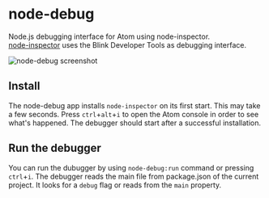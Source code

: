 # node-debug

Node.js debugging interface for Atom using node-inspector.  
[node-inspector](https://github.com/node-inspector/node-inspector) uses the Blink Developer Tools as debugging interface.

![node-debug screenshot](https://cloud.githubusercontent.com/assets/3463165/14064391/02f19412-f402-11e5-8f21-5bd3a59ed488.jpg)

Install
-------

The node-debug app installs `node-inspector` on its first start. This may take a few seconds. Press `ctrl`+`alt`+`i` to open the Atom console in order to see what's happened. The debugger should start after a successful installation.

Run the debugger
----------------

You can run the dubugger by using `node-debug:run` command or pressing `ctrl`+`i`. The debugger reads the main file from package.json of the current project. It looks for a `debug` flag or reads from the `main` property.
